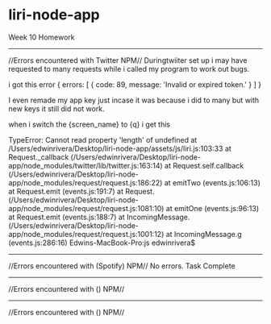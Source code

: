 # liri-node-app
Week 10 Homework


-------------------------------------------
//Errors encountered with Twitter NPM//
Duringtwiiter set up i may have requested to many requests while i called my program to work out bugs.

i got this error
{ errors: [ { code: 89, message: 'Invalid or expired token.' } ] }


I even remade my app key just incase it was because i did to many but with new keys it still did not work.

 

when i switch the {screen_name} to {q} i get this

TypeError: Cannot read property 'length' of undefined
    at /Users/edwinrivera/Desktop/liri-node-app/assets/js/liri.js:103:33
    at Request._callback (/Users/edwinrivera/Desktop/liri-node-app/node_modules/twitter/lib/twitter.js:163:14)
    at Request.self.callback (/Users/edwinrivera/Desktop/liri-node-app/node_modules/request/request.js:186:22)
    at emitTwo (events.js:106:13)
    at Request.emit (events.js:191:7)
    at Request.<anonymous> (/Users/edwinrivera/Desktop/liri-node-app/node_modules/request/request.js:1081:10)
    at emitOne (events.js:96:13)
    at Request.emit (events.js:188:7)
    at IncomingMessage.<anonymous> (/Users/edwinrivera/Desktop/liri-node-app/node_modules/request/request.js:1001:12)
    at IncomingMessage.g (events.js:286:16)
Edwins-MacBook-Pro:js edwinrivera$ 






-------------------------------------------
//Errors encountered with (Spotify) NPM//
No errors. Task Complete




-------------------------------------------
//Errors encountered with () NPM//





-------------------------------------------
//Errors encountered with () NPM//
